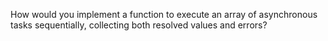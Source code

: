 How would you implement a function to execute an array of asynchronous tasks
sequentially, collecting both resolved values and errors?
